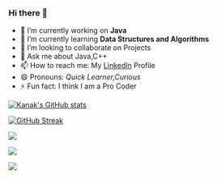 ### Hi there 👋

- 🔭 I’m currently working on **Java**
- 🌱 I’m currently learning **Data Structures and Algorithms**
- 👯 I’m looking to collaborate on Projects
- 💬 Ask me about Java,C++
- 📫 How to reach me: My [LinkedIn](https://www.linkedin.com/in/kanak-khandelwal-8957831b3) Profile
- 😄 Pronouns: *Quick Learner,Curious*
- ⚡ Fun fact: I think I am a Pro Coder

[![Kanak's GitHub stats](https://github-readme-stats.vercel.app/api?username=kanakkhandelwal25&count_private=true&show_icons=true&theme=algolia)](https://github.com/anuraghazra/github-readme-stats)

[![GitHub Streak](https://github-readme-streak-stats.herokuapp.com/?user=kanakkhandelwal25&theme=algolia)](https://git.io/streak-stats)

<img align="center" src="https://github-readme-stats.vercel.app/api/top-langs/?username=kanakkhandelwal25&theme=algolia&layout=compact" />

![](https://komarev.com/ghpvc/?username=kanakkhandelwal25&color=blue&label=PROFILE+VIEWS)

![](https://img.shields.io/badge/OS-WINDOWS-informational?style=flat&logo=<LOGO_NAME>&logoColor=white&color=blue)


